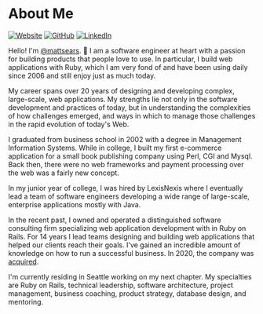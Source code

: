 # About Me

[![Website](https://img.shields.io/badge/Website-mattsears.com-blue)](https://mattsears.com)
[![GitHub](https://img.shields.io/badge/GitHub-%40mattsears-239a3b.svg)](https://github.com/mattsears)
[![LinkedIn](https://img.shields.io/badge/Linked-in-0c66c3.svg)](https://www.linkedin.com/in/matthewsears/)

Hello! I'm [@mattsears](https://github.com/mattsears). 👋 I am a software engineer at heart with a passion for building products that people love to use. In particular, I build web applications with Ruby, which I am very fond of and have been using daily since 2006 and still enjoy just as much today.

My career spans over 20 years of designing and developing complex, large-scale, web applications. My strengths lie not only in the software development and practices of today, but in understanding the complexities of how challenges emerged, and ways in which to manage those challenges in the rapid evolution of today's Web.

I graduated from business school in 2002 with a degree in Management Information Systems. While in college, I built my first e-commerce application for a small book publishing company using Perl, CGI and Mysql. Back then, there were no web frameworks and payment processing over the web was a fairly new concept.

In my junior year of college, I was hired by LexisNexis where I eventually lead a team of software engineers developing a wide range of large-scale, enterprise applications mostly with Java.

In the recent past, I owned and operated a distinguished software consulting firm specializing web application development with in Ruby on Rails. For 14 years I lead teams designing and building web applications that helped our clients reach their goals. I've gained an incredible amount of knowledge on how to run a successful business. In 2020, the company was [acquired](https://mattsears.com/articles/2021/06/30/littlelines-acquired/).

I'm currently residing in Seattle working on my next chapter. My specialties are Ruby on Rails, technical leadership, software architecture, project management, business coaching, product strategy, database design, and mentoring.
